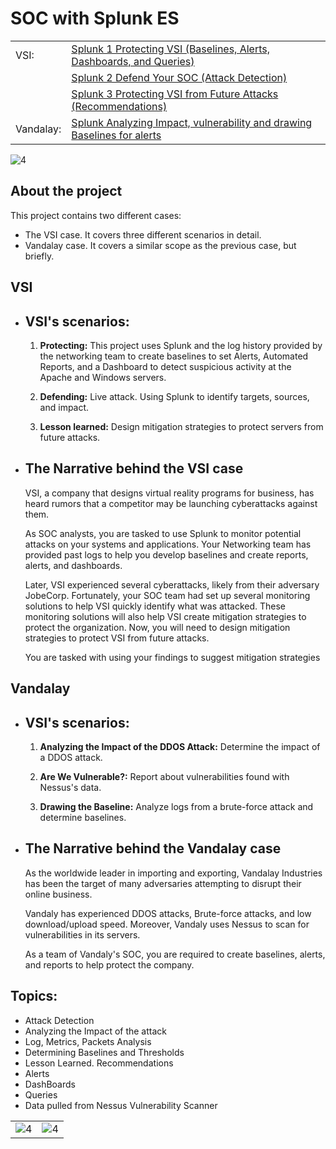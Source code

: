 # SOC with Splunk ES

|||
| --- | --- |
| VSI: | [Splunk 1 Protecting VSI (Baselines, Alerts, Dashboards, and Queries)](/Splunk%201%20Protecting%20VSI%20(Baselines%2C%20Alerts%2C%20Dashboards%2C%20and%20Queries).md) |
| | [Splunk 2 Defend Your SOC (Attack Detection)](/Splunk%202%20Defend%20Your%20SOC%20(Attack%20Detection).md) |
| | [Splunk 3 Protecting VSI from Future Attacks (Recommendations)](/Splunk%203%20Protecting%20VSI%20from%20Future%20Attacks%20(Recommendations).md) |
| Vandalay: | [Splunk Analyzing Impact, vulnerability and drawing Baselines for alerts](/Splunk%20Analyzing%20Impact%2C%20vulnerability%20and%20drawing%20Baselines%20for%20alerts.md) |

![4](/Images/2/8.png)

## About the project

This project contains two different cases:

- The VSI case. It covers three different scenarios in detail.
- Vandalay case. It covers a similar scope as the previous case, but briefly. 

## VSI

- ## VSI's scenarios:

    1. **Protecting:** This project uses Splunk and the log history provided by the networking team to create baselines to set Alerts, Automated Reports, and a Dashboard to detect suspicious activity at the Apache and Windows servers.

    2. **Defending:**  Live attack. Using Splunk to identify targets, sources, and impact.

    3. **Lesson learned:** Design mitigation strategies to protect servers from future attacks.

- ## **The Narrative behind the VSI case**

    VSI, a company that designs virtual reality programs for business, has heard rumors that a competitor may be launching cyberattacks against them. 

    As SOC analysts, you are tasked to use Splunk to monitor potential attacks on your systems and applications. Your Networking team has provided past logs to help you develop baselines and create reports, alerts, and dashboards.

    Later, VSI experienced several cyberattacks, likely from their adversary JobeCorp. Fortunately, your SOC team had set up several monitoring solutions to help VSI quickly identify what was attacked. These monitoring solutions will also help VSI create mitigation strategies to protect the organization. Now, you will need to design mitigation strategies to protect VSI from future attacks.

    You are tasked with using your findings to suggest mitigation strategies

## Vandalay

- ## VSI's scenarios:

    1. **Analyzing the Impact of the DDOS Attack:** Determine the impact of a DDOS attack.

    2. **Are We Vulnerable?:** Report about vulnerabilities found with Nessus's data.

    3. **Drawing the Baseline:** Analyze logs from a brute-force attack and determine baselines.

- ## **The Narrative behind the Vandalay case**
    As the worldwide leader in importing and exporting, Vandalay Industries has been the target of many adversaries attempting to disrupt their online business. 

    Vandaly has experienced DDOS attacks, Brute-force attacks, and low download/upload speed. Moreover, Vandaly uses Nessus to scan for vulnerabilities in its servers. 

    As a team of Vandaly's SOC, you are required to create baselines, alerts, and reports to help protect the company.



## Topics:
- Attack Detection
- Analyzing the Impact of the attack
- Log, Metrics, Packets Analysis
- Determining Baselines and Thresholds
- Lesson Learned. Recommendations
- Alerts
- DashBoards
- Queries
- Data pulled from Nessus Vulnerability Scanner

| | |
| -- | -- |
| ![4](/Images/3/4.png) | ![4](/Images/2/9.png) |


